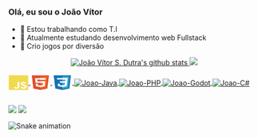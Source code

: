 ### Olá, eu sou o João Vítor

- 🔭 Estou trabalhando como T.I
- 🌱 Atualmente estudando desenvolvimento web Fullstack
- 👾 Crio jogos por diversão

<div align="center">
  <a href="https://github.com/JvitorN211">
  <img height="180em" src="https://github-readme-stats.vercel.app/api?username=JvitorN211&show_icons=true&include_all_commits=true&theme=codeSTACKr&hide_border=true" alt="João Vítor S. Dutra's github stats" />
  
  <img height="180em" src="https://github-readme-stats.vercel.app/api/top-langs/?username=JvitorN211&layout=compact&langs_count=7&theme=codeSTACKr"/>
</div>
<div style="display: inline_block"><br>
  <img align="center" alt="Joao-Js" height="30" width="40" src="https://raw.githubusercontent.com/devicons/devicon/master/icons/javascript/javascript-plain.svg">
  <img align="center" alt="Joao-HTML" height="30" width="40" src="https://raw.githubusercontent.com/devicons/devicon/master/icons/html5/html5-original.svg">
  <img align="center" alt="Joao-CSS" height="30" width="40" src="https://raw.githubusercontent.com/devicons/devicon/master/icons/css3/css3-original.svg">
  <img align="center" alt="Joao-Java" height="30" width="40" src="https://cdn.jsdelivr.net/gh/devicons/devicon/icons/java/java-original.svg">
  <img align="center" alt="Joao-PHP" height="30" width="40" src="https://cdn.jsdelivr.net/gh/devicons/devicon/icons/php/php-original.svg">
  <img align="center" alt="Joao-Godot" height="30" width="40" src="https://cdn.jsdelivr.net/gh/devicons/devicon/icons/godot/godot-original.svg">
  <img align="center" alt="Joao-C#" height="30" width="40" src="https://cdn.jsdelivr.net/gh/devicons/devicon/icons/csharp/csharp-original.svg" />
<!--   <img align="center" alt="Joao-C" height="30" width="40" src="https://cdn.jsdelivr.net/gh/devicons/devicon/icons/c/c-original.svg"> -->
</div>
  
##
  
<div> 
  <a href = "mailto:jvitorgw34@gmail.com"><img src="https://img.shields.io/badge/-Gmail-%23333?style=for-the-badge&logo=gmail&logoColor=white" target="_blank"></a>
  <a target="_blank" href="https://www.linkedin.com/in/joão-vítor-silva-dutra-61a546156"><img src="https://img.shields.io/badge/-LinkedIn-%230077B5?style=for-the-badge&logo=linkedin&logoColor=white" target="_blank"></a> 
  
  ![Snake animation](https://github.com/JvitorN211/JvitorN211/blob/output/github-contribution-grid-snake.svg)
</div>
